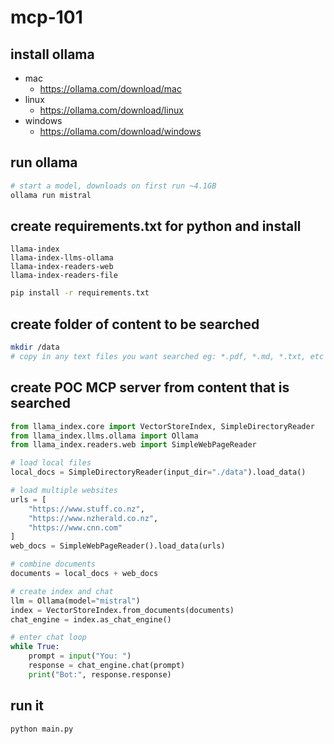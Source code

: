 # mcp-101

## install ollama

- mac
  - https://ollama.com/download/mac
- linux
  - https://ollama.com/download/linux
- windows
  - https://ollama.com/download/windows

## run ollama

```bash
# start a model, downloads on first run ~4.1GB
ollama run mistral
```

## create requirements.txt for python and install

```text
llama-index
llama-index-llms-ollama
llama-index-readers-web
llama-index-readers-file
```

```bash
pip install -r requirements.txt
```

## create folder of content to be searched

```bash
mkdir /data
# copy in any text files you want searched eg: *.pdf, *.md, *.txt, etc
```

## create POC MCP server from content that is searched

```python
from llama_index.core import VectorStoreIndex, SimpleDirectoryReader
from llama_index.llms.ollama import Ollama
from llama_index.readers.web import SimpleWebPageReader

# load local files
local_docs = SimpleDirectoryReader(input_dir="./data").load_data()

# load multiple websites
urls = [
    "https://www.stuff.co.nz",
    "https://www.nzherald.co.nz",
    "https://www.cnn.com"
]
web_docs = SimpleWebPageReader().load_data(urls)

# combine documents
documents = local_docs + web_docs

# create index and chat
llm = Ollama(model="mistral")
index = VectorStoreIndex.from_documents(documents)
chat_engine = index.as_chat_engine()

# enter chat loop
while True:
    prompt = input("You: ")
    response = chat_engine.chat(prompt)
    print("Bot:", response.response)
```

## run it

```bash
python main.py
```

